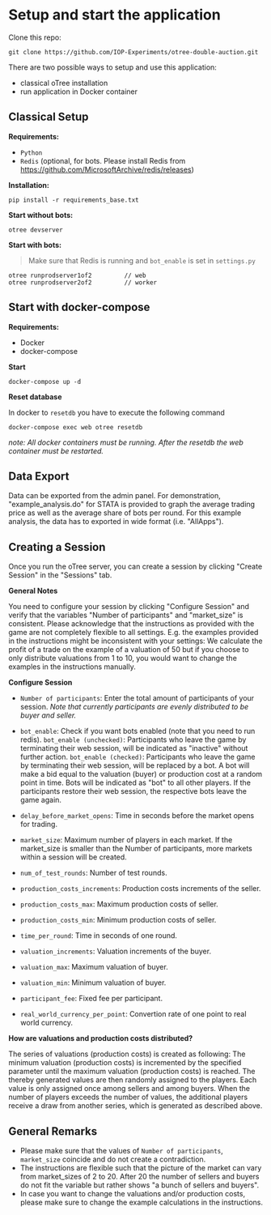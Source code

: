 # Setup and start the application

Clone this repo:
```
git clone https://github.com/IOP-Experiments/otree-double-auction.git
```


There are two possible ways to setup and use this application:

- classical oTree installation
- run application in Docker container

## Classical Setup

**Requirements:**

 - `Python`
 - `Redis` (optional, for bots. Please install Redis from <https://github.com/MicrosoftArchive/redis/releases>)

**Installation:**

```
pip install -r requirements_base.txt
```

**Start without bots:**

```
otree devserver
```

**Start with bots:**

> Make sure that Redis is running and `bot_enable` is set in `settings.py`

```
otree runprodserver1of2         // web
otree runprodserver2of2         // worker
```


## Start with docker-compose

**Requirements:**

 - Docker
 - docker-compose


**Start**
```
docker-compose up -d
```

**Reset database**

In docker to `resetdb` you have to execute the following command
```
docker-compose exec web otree resetdb
```

_note: All docker containers must be running. After the resetdb the web container must be restarted._

## Data Export
Data can be exported from the admin panel. For demonstration, "example_analysis.do" for STATA is provided to graph the average trading price as well as the average share of bots per round. For this example analysis, the data has to exported in wide format (i.e. "AllApps").
## Creating a Session
Once you run the oTree server, you can create a session by clicking "Create Session" in the "Sessions" tab.

**General Notes**

You need to configure your session by clicking "Configure Session" and verify that the variables "Number of participants" and "market_size" is consistent.
Please acknowledge that the instructions as provided with the game are not completely flexible to all settings. E.g. the examples provided in the instructions might be inconsistent with your settings: We calculate the profit of a trade on the example of a valuation of 50 but if you choose to only distribute valuations from 1 to 10, you would want to change the examples in the instructions manually.

**Configure Session**

- `Number of participants`: Enter the total amount of participants of your session. _Note that currently participants are evenly distributed to be buyer and seller._

- `bot_enable`: Check if you want bots enabled (note that you need to run redis). 
  `bot_enable (unchecked)`: Participants who leave the game by terminating their web session, will be indicated as "inactive" without further action. 
  `bot_enable (checked)`: Participants who leave the game by terminating their web session, will be replaced by a bot. A bot will make a bid equal to the valuation (buyer) or production cost at a random point in time. Bots will be indicated as "bot" to all other players. If the participants restore their web session, the respective bots leave the game again.
- `delay_before_market_opens`: Time in seconds before the market opens for trading.

- `market_size`: Maximum number of players in each market. If the market_size is smaller than the Number of participants, more markets within a session will be created.

- `num_of_test_rounds`: Number of test rounds.

- `production_costs_increments`: Production costs increments of the seller.

- `production_costs_max`: Maximum production costs of seller.

- `production_costs_min`: Minimum production costs of seller.

- `time_per_round`: Time in seconds of one round.

- `valuation_increments`: Valuation increments of the buyer.

- `valuation_max`: Maximum valuation of buyer.

- `valuation_min`: Minimum valuation of buyer.

- `participant_fee`: Fixed fee per participant.

- `real_world_currency_per_point`: Convertion rate of one point to real world currency.

**How are valuations and production costs distributed?**

The series of valuations (production costs) is created as following: The minimum valuation (production costs) is incremented by the specified parameter until the maximum valuation (production costs) is reached. The thereby generated values are then randomly assigned to the players. Each value is only assigned once among sellers and among buyers. When the number of players exceeds the number of values, the additional players receive a draw from another series, which is generated as described above.

## General Remarks
- Please make sure that the values of `Number of participants`, `market_size` coincide and do not create a contradiction. 
- The instructions are flexible such that the picture of the market can vary from market_sizes of 2 to 20. After 20 the number of sellers and buyers do not fit the variable but rather shows "a bunch of sellers and buyers".
- In case you want to change the valuations and/or production costs, please make sure to change the example calculations in the instructions.
